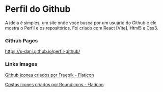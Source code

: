 # Perfil do Github
 A ideia é simples, um site onde voce busca por um usuário do Github e ele mostra o Perfil e os repositórios. Foi criado com React [Vite], Html5 e Css3.

### Github Pages
 https://u-dani.github.io/perfil-github/

### Links Images 
 <a href="https://www.flaticon.com/br/icones-gratis/github" title="github ícones" target="_blank">Github ícones criados por Freepik - Flaticon</a>

 <a href="https://www.flaticon.com/br/icones-gratis/costas" title="costas ícones">Costas ícones criados por Roundicons - Flaticon</a>
